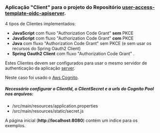 

### Aplicação "Client" para o projeto do Repositório [user-access-template-oidc-apiserver](https://github.com/clmsvr/user-access-template-oidc-apiserver).

4 tipos de Clientes implementados:

* **JavaScript** com fluxo "Authorization Code Grant" **sem** PKCE
* **JavaScript** com fluxo "Authorization Code Grant" **com** PKCE
* **Java** com fluxo "Authorization Code Grant" sem PKCE (e sem usar os recursos do Spring Oauth2 Client)
* **Spring Oauth2 Client** com fluxo "Authorization Code Grant" .

Estes Clientes devem ser configurados para usar o mesmo  servidor de authenticação da aplicação [server](https://github.com/clmsvr/user-access-template-oidc-apiserver).

Neste caso foi usado o [Aws Cognito](https://aws.amazon.com/pt/cognito/).

##### Necessário configurar o **ClientId**, o **ClientSecret** e a **urls** do Cognito Pool nos arquivos:
* /src/main/resources/application.properties
* /src/main/resources/static/secret.js

A página inicial (**http://localhost:8080**) contém um indice para os exemplos.
